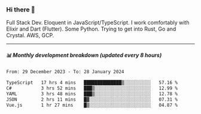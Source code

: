 ### Hi there 👋

Full Stack Dev. Eloquent in JavaScript/TypeScript. I work comfortably with Elixir and Dart (Flutter). Some Python. Trying to get into Rust, Go and Crystal. AWS, GCP.

***

##### 📊 Monthly development breakdown (updated every 8 hours)

<!--START_SECTION:waka-->

```txt
From: 29 December 2023 - To: 28 January 2024

TypeScript   17 hrs 4 mins   ██████████████▒░░░░░░░░░░   57.16 %
C#           3 hrs 52 mins   ███▒░░░░░░░░░░░░░░░░░░░░░   12.99 %
YAML         3 hrs 48 mins   ███▒░░░░░░░░░░░░░░░░░░░░░   12.78 %
JSON         2 hrs 11 mins   █▓░░░░░░░░░░░░░░░░░░░░░░░   07.31 %
Vue.js       1 hr 27 mins    █▒░░░░░░░░░░░░░░░░░░░░░░░   04.87 %
```

<!--END_SECTION:waka-->
